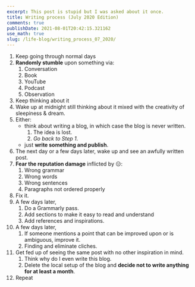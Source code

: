 ```yaml
---
excerpt: This post is stupid but I was asked about it once.
title: Writing process (July 2020 Edition)
comments: true
publishDate: 2021-08-01T20:42:15.321162
use_math: true
slug: /life-blog/writing_process_07_2020/
---
```



1. Keep going through normal days
2. **Randomly stumble** upon something via:
   1. Conversation
   2. Book
   3. YouTube
   4. Podcast
   5. Observation
3. Keep thinking about it
4. Wake up at midnight still thinking about it mixed with the creativity of sleepiness & dream.
5. Either:
   - think about writing a blog, in which case the blog is never written.
      1. The idea is lost.
      2. *Go back to Step 1*.
   - just **write something and publish**.
6. The next day or a few days later, wake up and see an awfully written post.
7. **Fear the reputation damage** inflicted by 😑:
   1. Wrong grammar
   2. Wrong words
   3. Wrong sentences
   4. Paragraphs not ordered properly
8. Fix it.
9. A few days later,
   1. Do a Grammarly pass.
   2. Add sections to make it easy to read and understand
   3. Add references and inspirations.
10. A few days later,
    1.  If someone mentions a point that can be improved upon or is ambiguous, improve it.
    2.  Finding and eliminate cliches.
11. Get fed up of seeing the same post with no other inspiration in mind.
     1.   Think why do I even write this blog.
     2.   Delete the local setup of the blog and **decide not to write anything for at least a month**.
12.  Repeat